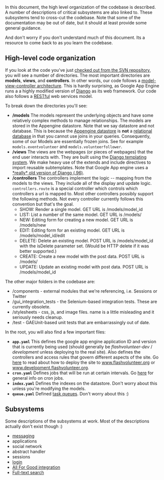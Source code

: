 


In this document, the high level organization of the codebase is described. A number of descriptions of critical subsystems are also linked to. These subsystems tend to cross-cut the codebase. Note that some of the documentation may be out of date, but it should at least provide some general guidance.

And don't worry if you don't understand much of this document. Its a resource to come back to as you learn the codebase.

## High-level code organization ##

If you look at the code you've just [checked out from the SVN repository](SVNCheckout.md), you will see a number of directories. The most important directories are **models**, **views**, and **controllers**. In other words, our code follows a [model-view-controller architecture](http://en.wikipedia.org/wiki/Model_view_controller). This is hardly surprising, as Google App Engine runs a a highly modified version of [Django](http://en.wikipedia.org/wiki/Django_%28web_framework%29) as its web framework. Our code also follows a [RESTful](http://en.wikipedia.org/wiki/Representational_State_Transfer#RESTful_web_services) web services model.

To break down the directories you'll see:

  * **/models** The models represent the underlying objects and have some relatively complex methods to manage relationships.  The models are stored in the Appengine datastore. Note that we say datastore and not database. This is because the [Appengine datastore](http://code.google.com/appengine/docs/python/datastore/) is **not** a [relational database](http://en.wikipedia.org/wiki/Relational_database) in that you cannot use joins in your queries. Consequently, some of our Models are essentially frozen joins. See for example ` models.eventvolunteer ` and ` models.volunteerfollower `.
  * **/views** The views are the webpages (or pieces of webpages) that the end user interacts with.  They are built using the [Django templating system](http://docs.djangoproject.com/en/dev/ref/templates/builtins/).  We make heavy use of the extends and include directives to import reusable subtemplates. Note that Google App engine uses a [\*really\* old version of Django (.96)](http://code.google.com/appengine/docs/python/runtime.html#Pure_Python).
  * **/controllers** The controllers implement the logic -- mapping from the models to the views.  They include all of the display and update logic.  ` controllers.route ` is a special controller which controls which controllers a url is mapped to. Most other controllers possibly support the following methods. Not every controller currently follows this convention but that's the goal.
    * SHOW: Render a single model.  GET URL is /models/model\_id
    * LIST: List a number of the same model.  GET URL is /models/
    * NEW: Editing form for creating a new model. GET URL is /models/new
    * EDIT: Editing form for an existing model.  GET URL is /models/model\_id/edit
    * DELETE: Delete an existing model. POST URL is /models/model\_id with the isDelete parameter set.  (Would be HTTP delete if it was better supported.)
    * CREATE: Create a new model with the post data.  POST URL is /models/
    * UPDATE: Update an existing model with post data. POST URL is /models/model\_id

The other major folders in the codebase are:
  * /components - external modules that we're referencing, i.e. Sessions or Twitter
  * /gui\_integration\_tests - the Selenium-based integration tests. These are currently obsolete.
  * /stylesheets - css, js, and image files. name is a little misleading and it seriously needs cleanup.
  * /test - GAEUnit-based unit tests that are embarrassingly out of date.

In the root, you will also find a few important files:
  * **` app.yaml `** This defines the google app engine application ID and version that is currently being used (should generally be _flashvolunteer-dev_ / _development_ unless deploying to the real site). Also defines the controllers and access rules that govern different aspects of the site. Go [here](TestingDeploying.md) to read about how to deploy the site to www.flashvolunteer.org or www.development.flashvolunteer.org.
  * **` cron.yaml `** Defines jobs that will be run at certain intervals. Go [here](http://code.google.com/appengine/docs/python/config/cron.html) for general info on cron jobs.
  * **` index.yaml `** Defines the indexes on the datastore. Don't worry about this unless you're modifying the models.
  * **` queue.yaml `** Defined [task queues](http://code.google.com/appengine/docs/python/config/queue.html). Don't worry about this :)

## Subsystems ##

Some descriptions of the subsystems at work. Most of the descriptions actually don't exist though :)
  * [messaging](http://code.google.com/p/flashvolunteer/wiki/communicationPlatform)
  * applications
  * social network
  * abstract handler
  * sessions
  * [login](http://code.google.com/p/flashvolunteer/wiki/LoginAuthentication?ts=1266817592&updated=LoginAuthentication)
  * [All For Good integration](http://code.google.com/p/flashvolunteer/wiki/AllforGoodIntegration?ts=1266816821&updated=AllforGoodIntegration)
  * [Full-text search](FullTextSearch.md)